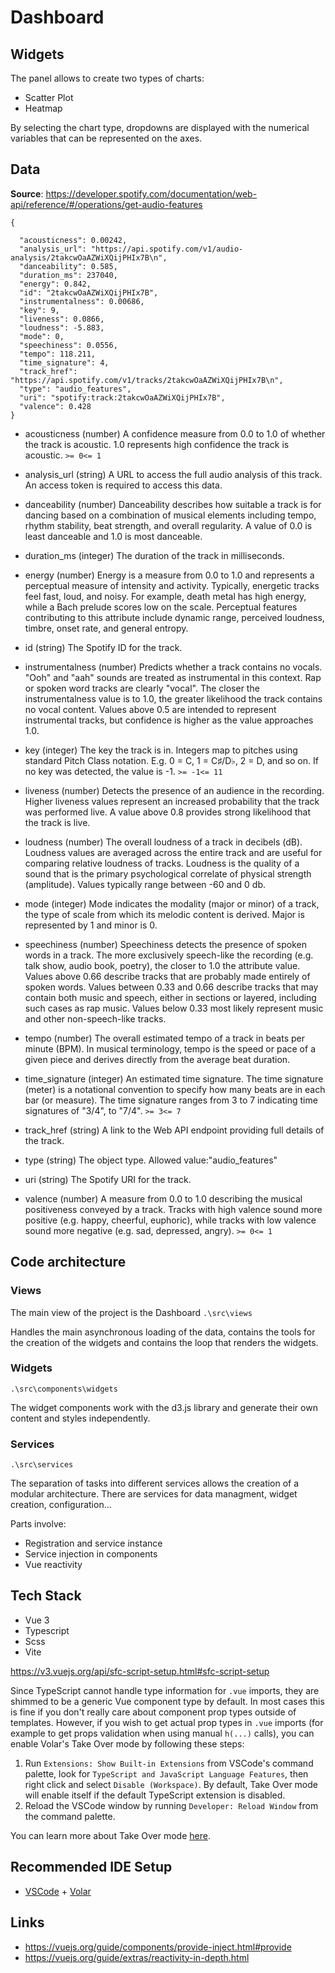 # Dashboard


## Widgets

The panel allows to create two types of charts:
- Scatter Plot
- Heatmap

By selecting the chart type, dropdowns are displayed with the numerical variables that can be represented on the axes.

## Data

**Source**: https://developer.spotify.com/documentation/web-api/reference/#/operations/get-audio-features

```
{

  "acousticness": 0.00242,
  "analysis_url": "https://api.spotify.com/v1/audio-analysis/2takcwOaAZWiXQijPHIx7B\n",
  "danceability": 0.585,
  "duration_ms": 237040,
  "energy": 0.842,
  "id": "2takcwOaAZWiXQijPHIx7B",
  "instrumentalness": 0.00686,
  "key": 9,
  "liveness": 0.0866,
  "loudness": -5.883,
  "mode": 0,
  "speechiness": 0.0556,
  "tempo": 118.211,
  "time_signature": 4,
  "track_href": "https://api.spotify.com/v1/tracks/2takcwOaAZWiXQijPHIx7B\n",
  "type": "audio_features",
  "uri": "spotify:track:2takcwOaAZWiXQijPHIx7B",
  "valence": 0.428
}

```


- acousticness (number<float>)
A confidence measure from 0.0 to 1.0 of whether the track is acoustic. 1.0 represents high confidence the track is acoustic.
`>= 0<= 1`

- analysis_url (string)
A URL to access the full audio analysis of this track. An access token is required to access this data.

- danceability (number<float>)
Danceability describes how suitable a track is for dancing based on a combination of musical elements including tempo, rhythm stability, beat strength, and overall regularity. A value of 0.0 is least danceable and 1.0 is most danceable.

- duration_ms (integer)
The duration of the track in milliseconds.

- energy (number<float>)
Energy is a measure from 0.0 to 1.0 and represents a perceptual measure of intensity and activity. Typically, energetic tracks feel fast, loud, and noisy. For example, death metal has high energy, while a Bach prelude scores low on the scale. Perceptual features contributing to this attribute include dynamic range, perceived loudness, timbre, onset rate, and general entropy.

- id (string)
The Spotify ID for the track.

- instrumentalness (number<float>)
Predicts whether a track contains no vocals. "Ooh" and "aah" sounds are treated as instrumental in this context. Rap or spoken word tracks are clearly "vocal". The closer the instrumentalness value is to 1.0, the greater likelihood the track contains no vocal content. Values above 0.5 are intended to represent instrumental tracks, but confidence is higher as the value approaches 1.0.

- key (integer)
The key the track is in. Integers map to pitches using standard Pitch Class notation. E.g. 0 = C, 1 = C♯/D♭, 2 = D, and so on. If no key was detected, the value is -1.
`>= -1<= 11`

- liveness (number<float>)
Detects the presence of an audience in the recording. Higher liveness values represent an increased probability that the track was performed live. A value above 0.8 provides strong likelihood that the track is live.

- loudness (number<float>)
The overall loudness of a track in decibels (dB). Loudness values are averaged across the entire track and are useful for comparing relative loudness of tracks. Loudness is the quality of a sound that is the primary psychological correlate of physical strength (amplitude). Values typically range between -60 and 0 db.

- mode (integer)
Mode indicates the modality (major or minor) of a track, the type of scale from which its melodic content is derived. Major is represented by 1 and minor is 0.

- speechiness (number<float>)
Speechiness detects the presence of spoken words in a track. The more exclusively speech-like the recording (e.g. talk show, audio book, poetry), the closer to 1.0 the attribute value. Values above 0.66 describe tracks that are probably made entirely of spoken words. Values between 0.33 and 0.66 describe tracks that may contain both music and speech, either in sections or layered, including such cases as rap music. Values below 0.33 most likely represent music and other non-speech-like tracks.

- tempo (number<float>)
The overall estimated tempo of a track in beats per minute (BPM). In musical terminology, tempo is the speed or pace of a given piece and derives directly from the average beat duration.

- time_signature (integer)
An estimated time signature. The time signature (meter) is a notational convention to specify how many beats are in each bar (or measure). The time signature ranges from 3 to 7 indicating time signatures of "3/4", to "7/4".
`>= 3<= 7`

- track_href (string)
A link to the Web API endpoint providing full details of the track.

- type (string)
The object type.
Allowed value:"audio_features"

- uri (string)
The Spotify URI for the track.

- valence (number<float>)
A measure from 0.0 to 1.0 describing the musical positiveness conveyed by a track. Tracks with high valence sound more positive (e.g. happy, cheerful, euphoric), while tracks with low valence sound more negative (e.g. sad, depressed, angry).
`>= 0<= 1`


## Code architecture

### Views 
The main view of the project is  the Dashboard
`.\src\views`

Handles the main asynchronous loading of the data, 
contains the tools for the creation of the widgets
and contains the loop that renders the widgets.

### Widgets
`.\src\components\widgets`

The widget components work with the d3.js library and generate their own content and styles independently.

### Services
`.\src\services`

The separation of tasks into different services allows the creation of a modular architecture.
There are services for data managment, widget creation, configuration...

Parts involve:
- Registration and service instance
- Service injection in components
- Vue reactivity

## Tech Stack

- Vue 3 
- Typescript 
- Scss
- Vite

https://v3.vuejs.org/api/sfc-script-setup.html#sfc-script-setup

Since TypeScript cannot handle type information for `.vue` imports, they are shimmed to be a generic Vue component type by default. In most cases this is fine if you don't really care about component prop types outside of templates. However, if you wish to get actual prop types in `.vue` imports (for example to get props validation when using manual `h(...)` calls), you can enable Volar's Take Over mode by following these steps:

1. Run `Extensions: Show Built-in Extensions` from VSCode's command palette, look for `TypeScript and JavaScript Language Features`, then right click and select `Disable (Workspace)`. By default, Take Over mode will enable itself if the default TypeScript extension is disabled.
2. Reload the VSCode window by running `Developer: Reload Window` from the command palette.

You can learn more about Take Over mode [here](https://github.com/johnsoncodehk/volar/discussions/471).


## Recommended IDE Setup

- [VSCode](https://code.visualstudio.com/) + [Volar](https://marketplace.visualstudio.com/items?itemName=johnsoncodehk.volar)

## Links

- https://vuejs.org/guide/components/provide-inject.html#provide
- https://vuejs.org/guide/extras/reactivity-in-depth.html